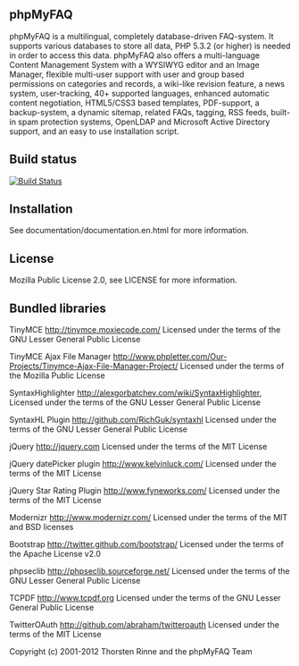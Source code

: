 phpMyFAQ
--------

phpMyFAQ is a multilingual, completely database-driven FAQ-system. It supports
various databases to store all data, PHP 5.3.2 (or higher) is needed in order to
access this data. phpMyFAQ also offers a multi-language Content Management
System with a WYSIWYG editor and an Image Manager, flexible multi-user support
with user and group based permissions on categories and records, a wiki-like
revision feature, a news system, user-tracking, 40+ supported languages, enhanced
automatic content negotiation, HTML5/CSS3 based templates, PDF-support, a
backup-system, a dynamic sitemap, related FAQs, tagging, RSS feeds, built-in spam
protection systems, OpenLDAP and Microsoft Active Directory support, and an easy
to use installation script.


Build status
------------

[![Build Status](https://secure.travis-ci.org/thorsten/phpMyFAQ.png?branch=2.8)](http://travis-ci.org/thorsten/phpMyFAQ)

Installation
------------

See documentation/documentation.en.html for more information.


License
-------

Mozilla Public License 2.0, see LICENSE for more information.


Bundled libraries
-----------------

TinyMCE
http://tinymce.moxiecode.com/
Licensed under the terms of the GNU Lesser General Public License

TinyMCE Ajax File Manager
http://www.phpletter.com/Our-Projects/Tinymce-Ajax-File-Manager-Project/
Licensed under the terms of the Mozilla Public License

SyntaxHighlighter
http://alexgorbatchev.com/wiki/SyntaxHighlighter,
Licensed under the terms of the GNU Lesser General Public License

SyntaxHL Plugin
http://github.com/RichGuk/syntaxhl
Licensed under the terms of the GNU Lesser General Public License

jQuery
http://jquery.com
Licensed under the terms of the MIT License

jQuery datePicker plugin
http://www.kelvinluck.com/
Licensed under the terms of the MIT License

jQuery Star Rating Plugin
http://www.fyneworks.com/
Licensed under the terms of the MIT License

Modernizr
http://www.modernizr.com/
Licensed under the terms of the MIT and BSD licenses

Bootstrap
http://twitter.github.com/bootstrap/
Licensed under the terms of the Apache License v2.0

phpseclib
http://phpseclib.sourceforge.net/
Licensed under the terms of the GNU Lesser General Public License

TCPDF
http://www.tcpdf.org
Licensed under the terms of the GNU Lesser General Public License

TwitterOAuth
http://github.com/abraham/twitteroauth
Licensed under the terms of the MIT License


Copyright (c) 2001-2012 Thorsten Rinne and the phpMyFAQ Team